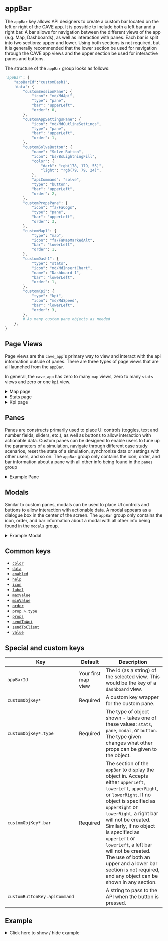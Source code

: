 # `appBar`
The `appBar` key allows API designers to create a custom bar located on the left or right of the CAVE app. It is possible to include both a left bar and a right bar. A bar allows for navigation between the different views of the app (e.g. Map, Dashboards), as well as interaction with panes. Each bar is split into two sections: upper and lower. Using both sections is not required, but it is generally recommended that the lower section be used for navigation through the CAVE app views and the upper section be used for interactive panes and buttons.

The structure of the `appBar` group looks as follows:
```py
'appBar': {
    "appBarId":"customDash1",
    'data': {
        "customSessionPane": {
            "icon": "md/MdApi",
            "type": "pane",
            "bar": "upperLeft",
            "order": 0,
        },
        "customAppSettingsPane": {
            "icon": "md/MdOutlineSettings",
            "type": "pane",
            "bar": "upperLeft",
            "order": 1,
        },
        "customSolveButton": {
            "name": "Solve Button",
            "icon": "bs/BsLightningFill",
            "color": {
                "dark": "rgb(178, 179, 55)",
                "light": "rgb(79, 79, 24)",
            },
            "apiCommand": "solve",
            "type": "button",
            "bar": "upperLeft",
            "order": 2,
        },
        "customPropsPane": {
            "icon": "fa/FaCogs",
            "type": "pane",
            "bar": "upperLeft",
            "order": 3,
        },
        "customMap1": {
            "type": "map",
            "icon": "fa/FaMapMarkedAlt",
            "bar": "lowerLeft",
            "order": 1,
        },
        "customDash1": {
            "type": "stats",
            "icon": "md/MdInsertChart",
            "name": "Dashboard 1",
            "bar": "lowerLeft",
            "order": 1,
        },
        "customKpi": {
            "type": "kpi",
            "icon": "md/MdSpeed",
            "bar": "lowerLeft",
            "order": 3,
        },
        # As many custom pane objects as needed
    },
}
```

## Page Views
Page views are the `cave_app`'s primary way to view and interact with the api information outside of panes. There are three types of page views that are all launched from the `appBar`.

In general, the `cave_app` has zero to many `map` views, zero to many `stats` views and zero or one `kpi` view.

<details>
  <summary>Map page</summary>

```py
"customMap1": {
    "type": "map",
    "icon": "fa/FaMapMarkedAlt",
    "bar": "lowerLeft",
    "order": 1,
},
```
</details>

<details>
  <summary>Stats page</summary>

```py
"customStats1": {
    "type": "stats",
    "icon": "md/MdInsertChart",
    "name": "Dashboard 1",
    "order": 2,
    "bar": "lowerLeft",
},
```
</details>

<details>
  <summary>Kpi page</summary>

```py
"customKpi": {
    "type": "kpi",
    "icon": "md/MdSpeed",
    "bar": "lowerLeft",
    "order": 3,
},
```
</details>

## Panes
Panes are constructs primarily used to place UI controls (toggles, text and number fields, sliders, etc.), as well as buttons to allow interaction with actionable data. Custom panes can be designed to enable users to tune up the parameters of a simulation, navigate through different case study scenarios, reset the state of a simulation, synchronize data or settings with other users, and so on. The `appBar` group only contains the icon, order, and bar information about a pane with all other info being found in the `panes` group

<details>
  <summary>Example Pane</summary>

```py
"customSessionPane": {
    "icon": "md/MdApi",
    "type": "pane",
    "bar": "upperLeft",
    "order": 0,
},
```
</details>

## Modals
Similar to custom panes, modals can be used to place UI controls and buttons to allow interaction with actionable data. A modal appears as a dialogue box in the center of the screen. The `appBar` group only contains the icon, order, and bar information about a modal with all other info being found in the `modals` group.

<details>
  <summary>Example Modal</summary>

```py
"customModal": {
    "icon": "ImCogs",
    "type": "modal",
    "bar": "upperLeft",
    "order": 1,
},
```
</details>

## Common keys
- [`color`](../common_keys/common_keys.md#color)
- [`data`](../common_keys/common_keys.md#data)
- [`enabled`](../common_keys/common_keys.md#enabled)
- [`help`](../common_keys/common_keys.md#help)
- [`icon`](../common_keys/common_keys.md#icon)
- [`label`](../common_keys/common_keys.md#label)
- [`maxValue`](../common_keys/common_keys.md#max-value)
- [`minValue`](../common_keys/common_keys.md#min-value)
- [`order`](../common_keys/common_keys.md#order)
- [`prop > type`](../common_keys/common_keys.md#prop-type)
- [`props`](../common_keys/common_keys.md#props-short)
- [`sendToApi`](../common_keys/common_keys.md#sendToApi)
- [`sendToClient`](../common_keys/common_keys.md#sendToClient)
- [`value`](../common_keys/common_keys.md#value)


## Special and custom keys
Key | Default | Description
--- | ------- | -----------
`appBarId` | Your first map view | The id (as a string) of the selected view. This would be the key of a `dashboard` view.
`customObjKey*` | Required | A custom key wrapper for the custom pane.
`customObjKey*.type` | Required | The type of object shown - takes one of these values: `stats`, `pane`, `modal`, or `button`. The type given changes what other props can be given to the object.
`customObjKey*.bar` | Required | The section of the `appBar` to display the object in. Accepts either `upperLeft`, `lowerLeft`, `upperRight`, or `lowerRight`. If no object is specified as `upperRight` or `lowerRight`, a right bar will not be created. Similarly, if no object is specified as `upperLeft` or `lowerLeft`, a left bar will not be created. The use of both an upper and a lower bar section is not required, and any object can be shown in any section.
`customButtonKey.apiCommand`<br> | | A string to pass to the API when the button is pressed.

## Example

<details>
  <summary>Click here to show / hide example</summary>

```py
"appBar": {
    "appBarId":"dash1",
    "data": {
        "session": {
            "icon": "md/MdApi",
            "type": "pane",
            "bar": "upperLeft",
            "order": 0,
        },
        "appSettings": {
            "icon": "md/MdOutlineSettings",
            "type": "pane",
            "bar": "upperLeft",
            "order": 1,
        },
        "resetButton": {
            "name": "Reset Button",
            "icon": "md/MdSync",
            "color": {
                "dark": "rgb(255, 101, 101)",
                "light": "rgb(212, 0, 0)",
            },
            "apiCommand": "reset",
            "type": "button",
            "bar": "upperLeft",
            "order": 2,
        },
        "buttonSolve": {
            "name": "Solve Button",
            "icon": "bs/BsLightningFill",
            "color": {
                "dark": "rgb(178, 179, 55)",
                "light": "rgb(79, 79, 24)",
            },
            "apiCommand": "solve",
            "type": "button",
            "bar": "upperLeft",
            "order": 3,
        },
        "examplePropsPane": {
            "icon": "fa/FaCogs",
            "type": "pane",
            "bar": "upperLeft",
            "order": 4,
        },
        "context": {            
            "icon": "bs/BsInboxes",
            "type": "pane",
            "order": 5,
            "bar": "upperLeft",
        },
        "filter": {
            "icon": "fa/FaFilter",
            "type": "pane",
            "order": 6,
            "bar": "upperLeft",
        },
        "dash1": {
            "type": "stats",
            "icon": "md/MdInsertChart",
            "name": "Dashboard 1",
            "order": 1,
            "bar": "lowerLeft",
        },
        "kpi1": {
            "type": "kpi",
            "icon": "md/MdSpeed",
            "bar": "lowerLeft",
            "order": 2,
        },
        "customModal": {
            "icon": "im/ImCogs",
            "type": "modal",
            "bar": "upperRight",
            "order": 0,
        },
        "map2": {
            "type": "map",
            "icon": "fa/FaMapMarkedAlt",
            "bar": "lowerRight",
            "order": 0,
        },
        "dash2": {
            "type": "stats",
            "icon": "md/MdInsertChart",
            "name": "Dashboard 1",
            "order": 1,
            "bar": "lowerRight",
        },
    }
},
```
</details>



